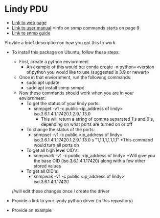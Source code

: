# Lindy PDU

* [Link to web page](https://www.lindy-international.com/IPower-Switch-Classic-8.htm?websale8=ld0101.ld021102&pi=32657)
* [Link to user manual](https://www.lindy.co.uk/downloads/Manual_LINDY_32652_uk.pdf) 
  *Info on snmp commands starts on page 9 
* [Link to snmp guide](https://blog.b-nm.at/2016/06/17/lindy-ipower-switch-classic-8-snmp/)


Provide a brief description on how you got this to work
* To install this package on Ubuntu, follow these steps:
    * First, create a python enviornment
        * An example of this would be: conda create -n <name your env> python=<version of python you would like to use (suggested is 3.9 or newer)>
    * Once in that enviornment, run the following commands: 
        * sudo apt update
        * sudo apt install snmp snmpd
    * Now these commands should work when you are in your enviornment:
      * To get the status of your lindy ports:
        * snmpget -v1 -c public <ip_address of lindy> iso.3.6.1.4.1.17420.1.2.9.1.13.0
          * This will return a string of comma separated 1's and 0's, depending on what ports are turned on or off
      * To change the status of the ports:
        * snmpset -v1 -c public <ip_address of lindy> iso.3.6.1.4.1.17420.1.2.9.1.13.0 s "1,1,1,1,1,1,1,1" 
          *This command would turn all ports on
      * To get all high level OID's:
        * snmpwalk -v1 -c public <ip_address of lindy>
          *Will give you the base OID (iso.3.6.1.4.1.17420) along with a few other stored values
      * To get all OID's:
         * snmpwak -v1 -c public <ip_address of lindy> iso.3.6.1.4.1.17420
  
  //will edit these changes once I create the driver
* Provide a link to your lyndy python driver (in this repository)
* Provide an example
